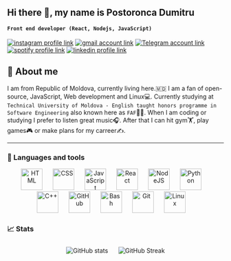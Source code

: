 ## Hi there 👋, my name is Postoronca Dumitru
**`Front end developer (React, Nodejs, JavaScript)`**<br/>
<br/>
[![instagram profile link](https://img.shields.io/badge/Instagram-E4405F?style=for-the-badge&logo=instagram&logoColor=white)](https://instagram.com/dima_.pos)
[![gmail account link](https://img.shields.io/badge/Gmail-D55440?style=for-the-badge&logo=gmail&logoColor=white)](mailto:postoroncadumitru@gmail.com)
[![Telegram account link](https://img.shields.io/badge/Telegram-2AA2DE?style=for-the-badge&logo=telegram&logoColor=white)](https://t.me/dima_pos)
[![spotify profile link](https://img.shields.io/badge/Spotify-1ED760?&style=for-the-badge&logo=spotify&logoColor=white)](https://open.spotify.com/user/oij53ehloq0l7x2lzcbkrvm5s?si=3b05ddc42902470d)
[![linkedin profile link](https://img.shields.io/badge/LinkedIn-1668C1?&style=for-the-badge&logo=linkedin&logoColor=white)](https://www.linkedin.com/in/postoronca-dumitru/)
## 💬 About me
<!-- ![profile view count](https://komarev.com/ghpvc/?username=DdimaPos)-->
I am from Republic of Moldova, currently living here.🇲🇩 I am a fan of open-source, JavaScript, Web development and Linux💻. Currently studying at `Technical University of Moldova - English taught honors programme in Software Engineering` also known here as `FAF`🧑‍🎓. When I am coding or studying I prefer to listen great music🎧. After that I can hit gym🏋️, play games🎮 or make plans for my carreer✍️.

--- 

### 🔧 Languages and tools

<p align="center">
  <img  alt="HTML" width="50px" style="padding-right:20px;" src="https://cdn.jsdelivr.net/gh/devicons/devicon/icons/html5/html5-plain.svg" />
  <img  alt="CSS" width="50px" style="padding-right:20px;" src="https://cdn.jsdelivr.net/gh/devicons/devicon/icons/css3/css3-plain.svg" />
  <img  alt="JavaScript" width="50px" style="padding-right:20px;" src="https://cdn.jsdelivr.net/gh/devicons/devicon/icons/javascript/javascript-plain.svg" />
  <img  alt="React" width="50px" style="padding-right:20px;" src="https://cdn.jsdelivr.net/gh/devicons/devicon/icons/react/react-original.svg" />
  <img  alt="NodeJS" width="50px" style="padding-right:20px;" src="https://cdn.jsdelivr.net/gh/devicons/devicon/icons/nodejs/nodejs-original.svg" />
  <img  alt="Python" width="50px" style="padding-right:20px;" src="https://cdn.jsdelivr.net/gh/devicons/devicon/icons/python/python-plain.svg" />
  <img  alt="C++" width="50px" style="padding-right:20px;" src="https://cdn.jsdelivr.net/gh/devicons/devicon@latest/icons/cplusplus/cplusplus-plain.svg" />
  <img  alt="GitHub" width="50px" style="padding-right:20px;" src="https://cdn.jsdelivr.net/gh/devicons/devicon/icons/github/github-original.svg" />
  <img  alt="Bash" width="50px" style="padding-right:20px;" src="https://cdn.jsdelivr.net/gh/devicons/devicon/icons/bash/bash-original.svg" />
  <img  alt="Git" width="50px" style="padding-right:20px;" src="https://cdn.jsdelivr.net/gh/devicons/devicon/icons/git/git-original.svg" />
  <img  alt="Linux" width="50px" style="padding-right:20px;" src="https://cdn.jsdelivr.net/gh/devicons/devicon@latest/icons/archlinux/archlinux-original.svg" />
</p>

### 📈 Stats
<div align="center">
  <img src="https://github-readme-stats-ddimapos.vercel.app/api?username=DdimaPos&show_icons=true&theme=react" alt="GitHub stats" style="padding: 10px;" />
  <img src="https://streak-stats.demolab.com?user=DdimaPos&theme=react&border_radius=4.5" alt="GitHub Streak" style="padding: 10px;" />
</div>
  <!--
**DdimaPos/ddimapos** is a ✨ _special_ ✨ repository because its `README.md` (this file) appears on your GitHub profile.

Here are some ideas to get you started:

- 🔭 I’m currently working on ...
- 🌱 I’m currently learning ...
- 👯 I’m looking to collaborate on ...
- 🤔 I’m looking for help with ...
- 💬 Ask me about ...
- 📫 How to reach me: ...
- 😄 Pronouns: ...
- ⚡ Fun fact: ...
-->
